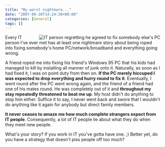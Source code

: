 ```yaml
---
title: "My worst nightmare..."
date: "2007-09-20T14:24:38+00:00"
categories: [General]
tags: []
---
```


<img src="/image/uploads/2007/09/headhold.gif" alt="IT person regretting he agreed to fix somebody else's PC" align="right" style="border-left:solid 4px white" />

Every IT person I've ever met has at least one nightmare story about being roped into fixing somebody's home PC/network/broadband and everything going wrong.

A friend roped me into fixing his friend's Windows 95 PC that his kids had managed to kill by installing all manner of junk onto it. Naturally, as soon as I had fixed it, I was on point duty from then on. <strong>If the PC merely hiccuped I was expected to drop everything and hurry round to fix it</strong>. Eventually, I went round after the PC went wrong again, and the friend of a friend had one of his mates round. He was completely out of it and <strong>throughout my stay repeatedly threatened to beat me up</strong>. My host didn't do anything to stop him either. Suffice it to say, I never went back and swore that I wouldn't do anything like it again for anybody but direct family members.

<strong>It never ceases to amaze me how much complete strangers expect from IT people</strong>. Consequently, a lot of IT people lie about what they do when they meet new people.

What's your story? If you work in IT you've gotta have one. ;) Better yet, do you have a strategy that doesn't piss people off too much?
